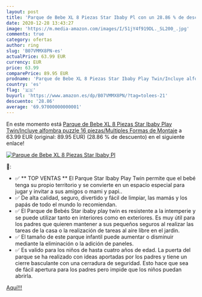 ```yaml
---
layout: post
title: 'Parque de Bebe XL 8 Piezas Star Ibaby Pl con un 28.86 % de descuento'
date: 2020-12-28 13:43:27
image: 'https://m.media-amazon.com/images/I/51jY4f919DL._SL200_.jpg'
comments: true
category: ofertas
author: ring
slug: 'B07VMMX8PN-es'
actualPrice: 63.99 EUR
currency: EUR
price: 63.99
comparePrice: 89.95 EUR
prodname: 'Parque de Bebe XL 8 Piezas Star Ibaby Play Twin/Incluye alfombra puzzle 16 piezas/Multiples Formas de Montaje'
country: 'es'
flag: '🇪🇸'
buyurl: 'https://www.amazon.es/dp/B07VMMX8PN/?tag=tolees-21'
descuento: '28.86'
average: '69.97000000000001'
---
```


En este momento está [Parque de Bebe XL 8 Piezas Star Ibaby Play Twin/Incluye alfombra puzzle 16 piezas/Multiples Formas de Montaje](https://www.amazon.es/dp/B07VMMX8PN/?tag=tolees-21) a 63.99 EUR (original: 89.95 EUR) (28.86 %  de descuento) en el siguiente enlace!

[![Parque de Bebe XL 8 Piezas Star Ibaby Pl](https://m.media-amazon.com/images/I/51jY4f919DL._SL200_.jpg)](https://www.amazon.es/dp/B07VMMX8PN/?tag=tolees-21)

🔎:

- ✅ ** TOP VENTAS ** El Parque Star Ibaby Play Twin permite que el bebé tenga su propio territorio y se convierte en un espacio especial para jugar y invitar a sus amigos o mami y papi..
- ✅ De alta calidad, seguro, divertido y fácil de limpiar, las mamás y los papás de todo el mundo lo recomiendan.
- ✅ El Parque de Bebés Star ibaby play twin es resistente a la intemperie y se puede utilizar tanto en interiores como en exteriores. Es muy útil para los padres que quieren mantener a sus pequeños seguros al realizar las tareas de la casa o la realización de tareas al aire libre en el jardin.
- ✅ El tamaño de este parque infantil puede aumentar o disminuir mediante la eliminación o la adición de paneles.
- ✅ Es valido para los niños de hasta cuatro años de edad. La puerta del parque se ha realizado con ideas aportadas por los padres y tiene un cierre basculante con una cerradura de seguridad. Esto hace que sea de fácil apertura para los padres pero impide que los niños puedan abrirla.

[Aquí!!!](https://www.amazon.es/dp/B07VMMX8PN/?tag=tolees-21)
